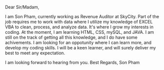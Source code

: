 Dear Sir/Madam,

I am Son Pham, currently working as Revenue Auditor at SkyCity.
Part of the job requires me to work with data where I utilize my knowledge of
EXCEL VBA to clean, process, and analyze data.
It's where I grow my interests in coding.
At the moment, I am learning HTML, CSS, mySQL, and JAVA.
I am still on the track of getting all this knowledge, and I do have some achivements.
I am looking for an oppotunity where I can learn more, and develop my coding skills.
I will be a keen learner, and will surely deliver my best to meet any expectation.

I am looking forward to hearing from you.
Best Regards,
Son Pham

